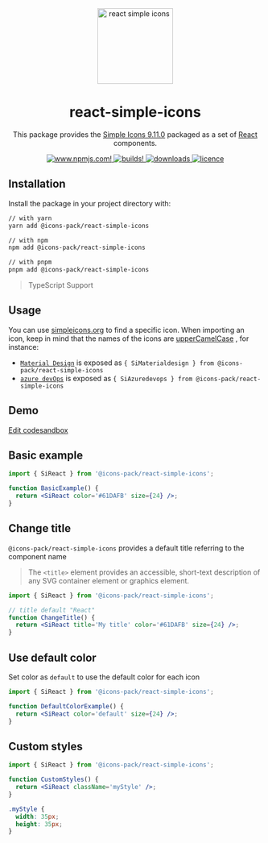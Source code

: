 <div align="center">
  <img alt="react simple icons" src="https://github.com/icons-pack/react-simple-icons/blob/main/docs/images/svg/react-simple-icons.svg" width="150" />

# react-simple-icons

This package provides the [Simple Icons 9.11.0](https://github.com/simple-icons/simple-icons/releases/tag/9.11.0)
packaged as a set of [React](https://facebook.github.io/react/) components.

  <a href="https://www.npmjs.com/package/@icons-pack/react-simple-icons" target="_blank">
    <img src="https://img.shields.io/npm/v/@icons-pack/react-simple-icons?color=CB061D&style=flat-square" alt="www.npmjs.com!" />
  </a>

  <a href="https://travis-ci.com/github/icons-pack/react-simple-icons" target="_blank">
    <img src="https://img.shields.io/travis/icons-pack/react-simple-icons?color=008660&style=flat-square" alt="builds!" />
  </a>

  <a href="https://www.npmjs.com/package/@icons-pack/react-simple-icons" target="_blank">
    <img src="https://img.shields.io/npm/dw/@icons-pack/react-simple-icons?color=087BB4&style=flat-square" alt="downloads" />
  </a>

  <a href="https://github.com/icons-pack/react-simple-icons/blob/canary/LICENSE" target="_blank">
    <img src="https://img.shields.io/npm/l/@icons-pack/react-simple-icons?color=008660&style=flat-square" alt="licence" />
  </a>
</div>

## Installation

Install the package in your project directory with:

```sh
// with yarn
yarn add @icons-pack/react-simple-icons

// with npm
npm add @icons-pack/react-simple-icons

// with pnpm
pnpm add @icons-pack/react-simple-icons
```

> TypeScript Support

## Usage

You can use [simpleicons.org](https://simpleicons.org) to find a specific icon. When importing an icon, keep in mind
that the names of the icons are [upperCamelCase](https://github.com/samverschueren/uppercamelcase) , for instance:

- [`Material Design`](https://simpleicons.org/?q=material) is exposed as
  `{ SiMaterialdesign } from @icons-pack/react-simple-icons`
- [`azure devOps`](https://simpleicons.org/?q=azure%20devOps) is exposed as
  `{ SiAzuredevops } from @icons-pack/react-simple-icons`

## Demo

[Edit codesandbox](https://codesandbox.io/s/interesting-yonath-x7o7g?file=/src/App.js)

## Basic example

```jsx
import { SiReact } from '@icons-pack/react-simple-icons';

function BasicExample() {
  return <SiReact color='#61DAFB' size={24} />;
}
```

## Change title

`@icons-pack/react-simple-icons` provides a default title referring to the component name

> The `<title>` element provides an accessible, short-text description of any SVG container element or graphics element.

```jsx
import { SiReact } from '@icons-pack/react-simple-icons';

// title default "React"
function ChangeTitle() {
  return <SiReact title='My title' color='#61DAFB' size={24} />;
}
```

## Use default color

Set color as `default` to use the default color for each icon

```jsx
import { SiReact } from '@icons-pack/react-simple-icons';

function DefaultColorExample() {
  return <SiReact color='default' size={24} />;
}
```

## Custom styles

```jsx
import { SiReact } from '@icons-pack/react-simple-icons';

function CustomStyles() {
  return <SiReact className='myStyle' />;
}
```

```css
.myStyle {
  width: 35px;
  height: 35px;
}
```

